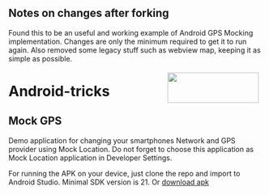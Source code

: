 ## Notes on changes after forking
Found this to be an useful and working example of Android GPS Mocking implementation. Changes are only the minimum required to get it to run again. Also removed some legacy stuff such as webview map, keeping it as simple as possible.

<a href="http://navigine.com"><img src="https://navigine.com/assets/web/images/logo.svg" align="right" height="60" width="180" hspace="10" vspace="5"></a>

# Android-tricks

## Mock GPS

Demo application for changing your smartphones Network and GPS provider using Mock Location. Do not forget to choose this application as Mock Location application in Developer Settings.

For running the APK on your device, just clone the repo and import to Android Studio. Minimal SDK version is 21.
Or [download apk](https://github.com/Navigine/Android-Fake-Mock-Location-Tricks/blob/master/app-debug.apk)
